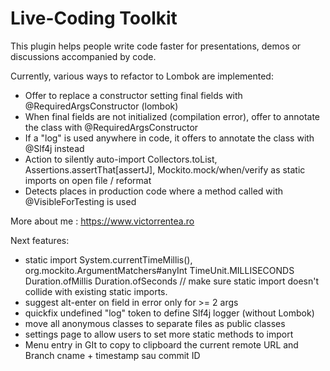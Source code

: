 # Live-Coding Toolkit
<!-- Plugin description -->
This plugin helps people write code faster for presentations, demos or discussions accompanied by code.

Currently, various ways to refactor to Lombok are implemented:
- Offer to replace a constructor setting final fields with @RequiredArgsConstructor (lombok)
- When final fields are not initialized (compilation error), offer to annotate the class with @RequiredArgsConstructor
- If a "log" is used anywhere in code, it offers to annotate the class with @Slf4j instead
- Action to silently auto-import Collectors.toList, Assertions.assertThat[assertJ], Mockito.mock/when/verify as static imports on open file / reformat
- Detects places in production code where a method called with @VisibleForTesting is used

More about me : https://www.victorrentea.ro

Next features:
- static import System.currentTimeMillis(), org.mockito.ArgumentMatchers#anyInt   TimeUnit.MILLISECONDS
  Duration.ofMillis Duration.ofSeconds
  // make sure static import doesn't collide with existing static imports.
- suggest alt-enter on field in error only for >= 2 args
- quickfix undefined "log" token to define Slf4j logger (without Lombok)
- move all anonymous classes to separate files as public classes 
- settings page to allow users to set more static methods to import
- Menu entry in GIt to copy to clipboard the current remote URL and Branch cname + timestamp sau commit ID
<!-- Plugin description end -->

